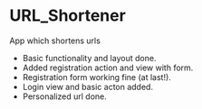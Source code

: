 # URL_Shortener
App which shortens urls

- Basic functionality and layout done.
- Added registration action and view with form. 
- Registration form working fine (at last!).
- Login view and basic acton added.
- Personalized url done.
